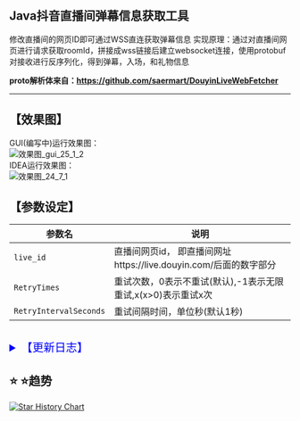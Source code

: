  Java抖音直播间弹幕信息获取工具
---------------------------------------------------------------------------------------

修改直播间的网页ID即可通过WSS直连获取弹幕信息
实现原理：通过对直播间网页进行请求获取roomId，拼接成wss链接后建立websocket连接，使用protobuf对接收进行反序列化，得到弹幕，入场，和礼物信息

**proto解析体来自：https://github.com/saermart/DouyinLiveWebFetcher**

---------------------------------------------------------------------------------------


## 【效果图】<br>

GUI(编写中)运行效果图：<br>
![效果图_gui_25_1_2](https://github.com/user-attachments/assets/23342f82-766c-4e17-acc7-0ef2e686c956)<br>
IDEA运行效果图：<br>
![效果图_24_7_1](https://github.com/tiangalon/dy_danmaku_java/assets/74497485/5f7e8e29-3fc6-4b68-b355-7b11ece071f0)<br>


## 【参数设定】<br>

| 参数名     | 说明 |
|---------|---|
| `live_id` | 直播间网页id， 即直播间网址https://live.douyin.com/后面的数字部分 |
| `RetryTimes` | 重试次数，0表示不重试(默认),-1表示无限重试,x(x>0)表示重试x次 |
| `RetryIntervalSeconds` | 重试间隔时间，单位秒(默认1秒) |

<br>
<details>
<summary style="font-size:20px;color:blue;">【更新日志】</summary>

| 时间               | 内容                                    |
|---|---|
| 2024.7.12 13:25  | 修复Signature签名功能 测试可用                  |
| 2024.11.30 10:25 | 修复roomId和user_unique_id获取错误问题 测试可用    |:
| 2024.12.22 18:50 | 添加重试功能，可设定0~无限次重试次数和重试间隔时间；关闭cookie警告 |
| 2024.12.28 00:10 | 优化代码结构，添加简易GUI（优化中。。。）                |

</details>

## :star: :star:趋势
[![Star History Chart](https://api.star-history.com/svg?repos=tiangalon/dy_danmaku_java&type=Date)](https://star-history.com/#tiangalon/dy_danmaku_java&Date)
